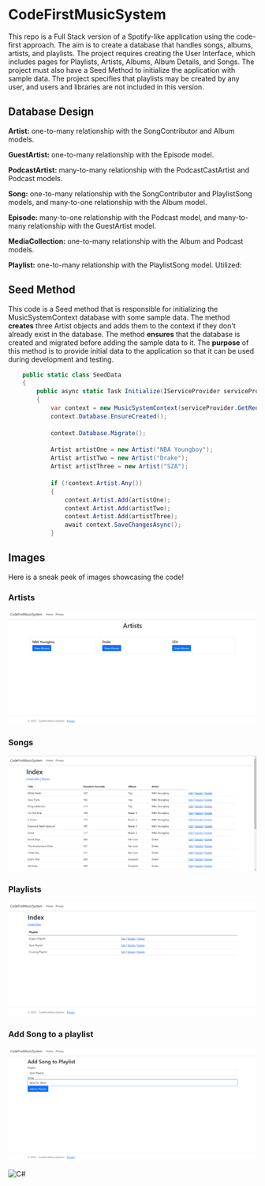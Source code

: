 # CodeFirstMusicSystem

This repo is a Full Stack version of a Spotify-like application using the code-first approach. The aim is to create a database that handles songs, albums, artists, and playlists. The project requires creating the User Interface, which includes pages for Playlists, Artists, Albums, Album Details, and Songs. The project must also have a Seed Method to initialize the application with sample data. The project specifies that playlists may be created by any user, and users and libraries are not included in this version.

## Database Design


**Artist:** one-to-many relationship with the SongContributor and Album models.

**GuestArtist:** one-to-many relationship with the Episode model.

**PodcastArtist:** many-to-many relationship with the PodcastCastArtist and Podcast models.

**Song:** one-to-many relationship with the SongContributor and PlaylistSong models, and many-to-one relationship with the Album model.

**Episode:** many-to-one relationship with the Podcast model, and many-to-many relationship with the GuestArtist model.

**MediaCollection:** one-to-many relationship with the Album and Podcast models.

**Playlist:** one-to-many relationship with the PlaylistSong model.
Utilized:

## Seed Method
This code is a Seed method that is responsible for initializing the MusicSystemContext database with some sample data. The method **creates** three Artist objects and adds them to the context if they don't already exist in the database. The method **ensures** that the database is created and migrated before adding the sample data to it. The **purpose** of this method is to provide initial data to the application so that it can be used during development and testing. 
```C#
    public static class SeedData
    {
        public async static Task Initialize(IServiceProvider serviceProvider)
        {
            var context = new MusicSystemContext(serviceProvider.GetRequiredService<DbContextOptions<MusicSystemContext>>());
            context.Database.EnsureCreated();

            context.Database.Migrate();

            Artist artistOne = new Artist("NBA Youngboy");
            Artist artistTwo = new Artist("Drake");
            Artist artistThree = new Artist("SZA");

            if (!context.Artist.Any())
            {
                context.Artist.Add(artistOne);
                context.Artist.Add(artistTwo);
                context.Artist.Add(artistThree);
                await context.SaveChangesAsync();
            }

```

## Images
Here is a sneak peek of images showcasing the code!

### Artists

![Images](Assets/Images/ArtistsIndex.png)

### Songs

![Images](Assets/Images/SongsIndex.png)

### Playlists

![Images](Assets/Images/PlaylistIndex.png)

### Add Song to a playlist

![Images](Assets/Images/AddSongToPlaylist.png)

![C#](https://img.shields.io/badge/c%23-%23239120.svg?style=for-the-badge&logo=c-sharp&logoColor=white)
